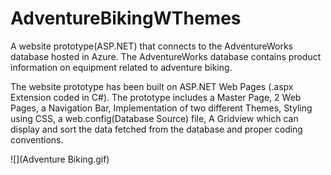 # AdventureBikingWThemes

A website prototype(ASP.NET) that connects to the AdventureWorks database hosted in Azure. The AdventureWorks database contains product information on equipment related to adventure biking. 

The website prototype has been built on ASP.NET Web Pages (.aspx Extension coded in C#). The prototype includes a Master Page, 2 Web Pages, a Navigation Bar, Implementation of two different Themes, Styling using CSS, a web.config(Database Source) file, A Gridview which can display and sort the data fetched from the database and proper coding conventions.

![](Adventure Biking.gif)
